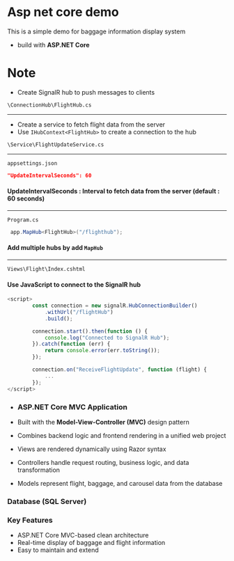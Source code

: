 # Asp net core demo
This is a simple demo for baggage information display system

- build with **ASP.NET Core**
# Note

* Create SignalR hub to push messages to clients

` \ConnectionHub\FlightHub.cs `



***
* Create a service to fetch flight data from the server
* Use `IHubContext<FlightHub>` to create a connection to the hub

` \Service\FlightUpdateService.cs `



***

`appsettings.json`

````json
"UpdateIntervalSeconds": 60
````
#### UpdateIntervalSeconds : Interval to fetch data from the server (default : 60 seconds)

***
`Program.cs`

````csharp
 app.MapHub<FlightHub>("/flighthub");  
````
#### Add multiple hubs by add `MapHub`

***
`Views\Flight\Index.cshtml`
#### Use JavaScript to connect to the SignalR hub

````javascript
<script>
        const connection = new signalR.HubConnectionBuilder()
            .withUrl("/flightHub")
            .build();

        connection.start().then(function () {
            console.log("Connected to SignalR Hub");
        }).catch(function (err) {
            return console.error(err.toString());
        });

        connection.on("ReceiveFlightUpdate", function (flight) {
			...
		});
</script>
````
- ### ASP.NET Core MVC Application

- Built with the **Model-View-Controller (MVC)** design pattern
- Combines backend logic and frontend rendering in a unified web project
- Views are rendered dynamically using Razor syntax
- Controllers handle request routing, business logic, and data transformation
- Models represent flight, baggage, and carousel data from the database
  
### Database (SQL Server)
### Key Features

- ASP.NET Core MVC-based clean architecture
- Real-time display of baggage and flight information
- Easy to maintain and extend
 

 
    
